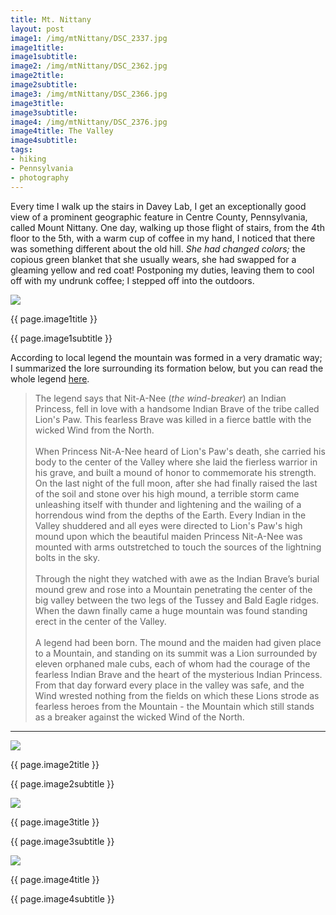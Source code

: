 ```yaml
---
title: Mt. Nittany
layout: post
image1: /img/mtNittany/DSC_2337.jpg
image1title: 
image1subtitle: 
image2: /img/mtNittany/DSC_2362.jpg
image2title: 
image2subtitle: 
image3: /img/mtNittany/DSC_2366.jpg
image3title: 
image3subtitle: 
image4: /img/mtNittany/DSC_2376.jpg
image4title: The Valley
image4subtitle: 
tags: 
- hiking
- Pennsylvania
- photography
---
```


Every time I walk up the stairs in Davey Lab, I get an exceptionally good view of a prominent geographic feature in Centre County, Pennsylvania, called Mount Nittany. One day, walking up those flight of stairs, from the 4th floor to the 5th, with a warm cup of coffee in my hand, I noticed that there was something different about the old hill. <i>She had changed colors;</i> the copious green blanket that she usually wears, she had swapped for a gleaming yellow and red coat! Postponing my duties, leaving them to cool off with my undrunk coffee; I stepped off into the outdoors.

<div id="myCarousel" class="carousel slide">
  <!-- Carousel items -->
	<div class="carousel-inner">
		<div class="active item">
			<img class="carouselImage" src=" {{ page.image1 }}"> 
			<div class="container">
				<div class="carousel-caption">
					<p class="lead"> {{ page.image1title }}</p>
					<p class="muted"> {{ page.image1subtitle }}</p>
				</div>
			</div>
		</div>
	</div>
</div>

According to local legend the mountain was formed in a very dramatic way; 
I summarized the lore surrounding its formation below, but you can read the whole legend <a href="http://mtnittany.org/portfolio/the-legends-of-princess-nittany-lions-paw/">here</a>.

<blockquote>
	The legend says that Nit-A-Nee (<i>the wind-breaker</i>) an Indian Princess, fell in love with a handsome Indian Brave of the tribe called Lion's Paw. This fearless Brave was killed in a fierce battle with the wicked Wind from the North. <br/>
<br/>
	When Princess Nit-A-Nee heard of Lion's Paw's death, she carried his body to the center of the Valley where she laid the fierless warrior in his grave, and built a mound of honor to commemorate his strength. 
	On the last night of the full moon, after she had finally raised the last of the soil and stone over his high mound, a terrible storm came unleashing itself with thunder and lightening and the wailing of a horrendous wind from the depths of the Earth. 
Every Indian in the Valley shuddered and all eyes were directed to Lion's Paw's high mound upon which the beautiful maiden Princess Nit-A-Nee was mounted with arms outstretched to touch the sources of the lightning bolts in the sky. <br/>
<br/>
Through the night they watched with awe as the Indian Brave’s burial mound grew and rose into a Mountain penetrating the center of the big valley between the two legs of the Tussey and Bald Eagle ridges. 
When the dawn finally came a huge mountain was found standing erect in the center of the Valley.<br/>
<br/>
A legend had been born. 
The mound and the maiden had given place to a Mountain, and standing on its summit was a Lion surrounded by eleven orphaned male cubs, each of whom had the courage of the fearless Indian Brave and the heart of the mysterious Indian Princess.
From that day forward every place in the valley was safe, and the Wind wrested nothing from the fields on which these Lions strode as fearless heroes from the Mountain - the Mountain which still stands as a breaker against the wicked Wind of the North.
</blockquote>

<hr>


<div id="myCarousel" class="carousel slide">
  <!-- Carousel items -->
	<div class="carousel-inner">
		<div class="active item">
			<img class="carouselImage" src=" {{ page.image2 }}"> 
			<div class="container">
				<div class="carousel-caption">
					<p class="lead"> {{ page.image2title }}</p>
					<p class="muted"> {{ page.image2subtitle }}</p>
				</div>
			</div>
		</div>
	</div>
</div>

<div id="myCarousel" class="carousel slide">
  <!-- Carousel items -->
	<div class="carousel-inner">
		<div class="active item">
			<img class="carouselImage" src=" {{ page.image3 }}"> 
			<div class="container">
				<div class="carousel-caption">
					<p class="lead"> {{ page.image3title }}</p>
					<p class="muted"> {{ page.image3subtitle }}</p>
				</div>
			</div>
		</div>
	</div>
</div>

<div id="myCarousel" class="carousel slide">
  <!-- Carousel items -->
	<div class="carousel-inner">
		<div class="active item">
			<img class="carouselImage" src=" {{ page.image4 }}"> 
			<div class="container">
				<div class="carousel-caption">
					<p class="lead"> {{ page.image4title }}</p>
					<p class="muted"> {{ page.image4subtitle }}</p>
				</div>
			</div>
		</div>
	</div>
</div>


